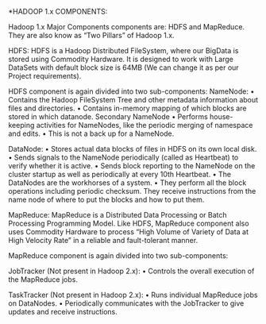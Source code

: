 *HADOOP 1.x COMPONENTS:

Hadoop 1.x Major Components components are: HDFS and MapReduce. They are also know as “Two Pillars” of Hadoop 1.x.

HDFS:
HDFS is a Hadoop Distributed FileSystem, where our BigData is stored using Commodity Hardware. It is designed to work with Large DataSets with default block size is 64MB (We can change it as per our Project requirements).

HDFS component is again divided into two sub-components:
NameNode:
• Contains the Hadoop FileSystem Tree and other metadata information about files and directories.
• Contains in-memory mapping of which blocks are stored in which datanode.
Secondary NameNode
• Performs house-keeping activities for NameNodes, like the periodic merging of namespace and edits.
• This is not a back up for a NameNode.

DataNode:
• Stores actual data blocks of files in HDFS on its own local disk.
• Sends signals to the NameNode periodically (called as Heartbeat) to verify whether it is active.
• Sends block reporting to the NameNode on the cluster startup as well as periodically at every 10th Heartbeat.
• The DataNodes are the workhorses of a system.
• They perform all the block operations including periodic checksum. They receive instructions from the name node of
where to put the blocks and how to put them. 

MapReduce:
MapReduce is a Distributed Data Processing or Batch Processing Programming Model. Like HDFS, MapReduce component also uses Commodity Hardware to process “High Volume of Variety of Data at High Velocity Rate” in a reliable and fault-tolerant manner.

MapReduce component is again divided into two sub-components:

JobTracker (Not present in Hadoop 2.x):
• Controls the overall execution of the MapReduce jobs.

TaskTracker (Not present in Hadoop 2.x):
• Runs individual MapReduce jobs on DataNodes.
• Periodically communicates with the JobTracker to give updates and receive instructions.
